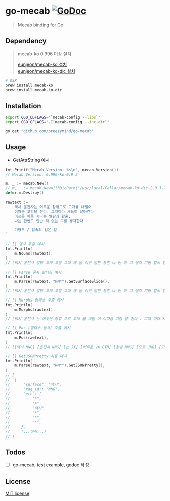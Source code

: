 # go-mecab [![GoDoc](https://godoc.org/github.com/breezymind/go-mecab?status.svg)](https://godoc.org/github.com/breezymind/go-mecab)

> Mecab binding for Go


## Dependency

> mecab-ko 0.996 이상 설치
> 
> [eunjeon/mecab-ko 설치](https://bitbucket.org/eunjeon/mecab-ko)  
> [eunjeon/mecab-ko-dic 설치](https://bitbucket.org/eunjeon/mecab-ko-dic)

```bash
# OSX
brew install mecab-ko
brew install mecab-ko-dic
```

## Installation

```bash
export CGO_LDFLAGS="`mecab-config --libs`"
export CGO_CFLAGS="-I`mecab-config --inc-dir`"

go get "github.com/breezymind/go-mecab"
```

## Usage
* GetAttrString 예시
```go
fmt.Printf("Mecab Version: %s\n", mecab.Version())
// Mecab Version: 0.996/ko-0.9.2

m, _ := mecab.New()
// m, _ := mecab.NewWithDicPath("/usr/local/Cellar/mecab-ko-dic-2.0.3-20170922")
defer m.Destroy()

rawtext := `
    택시 운전사는 어두운 창밖으로 고개를 내밀어
    이따금 고함을 친다. 그때마다 새들이 날아간다 
    이곳은 처음 지나는 벌판과 황혼,
    나는 한번도 만난 적 없는 그를 생각한다

    기형도 / 입속의 검은 잎
`

// [] 명사 추출 예시
fmt.Println(
    m.Nouns(rawtext),
)
// [택시 운전사 창밖 고개 고함 그때 새 들 이곳 벌판 황혼 나 번 적 그 생각 기형 입속 잎]

// [] Parse 품사 필터링 예시
fmt.Println(
    m.Parse(rawtext, "NN*").GetSurfaceSlice(),
)
// [택시 운전사 창밖 고개 고함 그때 새 들 이곳 벌판 황혼 나 번 적 그 생각 기형 입속 잎]

// [] Morphs 형태소 추출 예시
fmt.Println(
    m.Morphs(rawtext),
)
// [택시 운전사 는 어두운 창밖 으로 고개 를 내밀 어 이따금 고함 을 친다 . 그때 마다 새 들 이 날아간다 이곳 은 처음 지나 는 벌판 과 황혼 , 나 는 한 번 도 만난 적 없 는 그 를 생각 한다 기형 / 입속 의 검 은 잎]

// [] Pos [형태소,품사] 추출 예시
fmt.Println(
    m.Pos(rawtext),
)
// [[택시 NNG] [운전사 NNG] [는 JX] [어두운 VA+ETM] [창밖 NNG] [으로 JKB] [고개 NNG] [를 JKO] [내밀 VV] [어 EC] [이따금 MAG] [고함 NNG] [을 JKO] [친다 VV+EF] [. SF] [그때 NNG] [마다 JX] [새 NNG] [들 XSN] [이 JKS] [이곳 NP] [은 JX] [처음 MAG] [지나 VV] [는 ETM] [벌판 NNG] [과 JC] [황혼 NNG] [, SC] [나 NP] [는 JX] [한 MM] [번 NNBC] [도 JX] [만난 VV+ETM] [적 NNB] [없 VA] [는 ETM] [그 NP] [를 JKO] [생각 NNG] [한다 XSV+EC] [기형 NNG] [도 JX] [/ SC] [입속 NNG] [의 JKG] [검 VA] [은 ETM] [잎 NNG]]

// [] GetJSONPretty 사용 예시
fmt.Println(
    m.Parse(rawtext, "NN*").GetJSONPretty(),
)
// [
// 	{
// 		"surface": "택시",
// 		"tag_id": "NNG",
// 		"etc": [
// 			"*",
// 			"F",
// 			"택시",
// 			"*",
// 			"*",
// 			"*",
//     },
//     (...생략...)
// ]
```

## Todos

- [ ] go-mecab, test example, godoc 작성

## License
[MIT license](https://opensource.org/licenses/MIT)